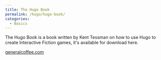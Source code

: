 ```yaml
---
title: The Hugo Book
permalink: /hugo/hugo-book/
categories: 
  - Basics
---
```


The Hugo Book is a book written by Kent Tessman on how to use Hugo to
create Interactive Fiction games, it's available for download here.

[generalcoffee.com](http://www.generalcoffee.com/hugo/gethugo.html)